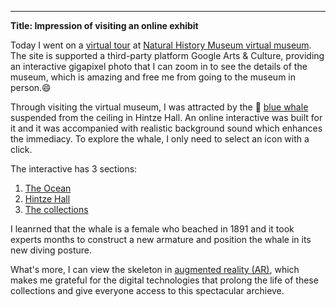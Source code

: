 ---
**Title: Impression of visiting an online exhibit**

Today I went on a [virtual tour](https://artsandculture.google.com/streetview/the-natural-history-museum-hintze-hall/yQHjHCmSOMKyhQ?sv_lng=-0.1763002033314968&sv_lat=51.49614943214926&sv_h=328.26907700203446&sv_p=21.747201048821324&sv_pid=xCOPaa20DC3Z4eRiKDUyew&sv_z=1) at [Natural History Museum virtual museum](http://nhm.ac.uk/visit/virtual-museum.html). The site is supported a third-party platform Google Arts & Culture, providing an interactive gigapixel photo that I can zoom in to see the details of the museum, which is amazing and free me from going to the museum in person.😄



Through visiting the virtual museum, I was attracted by the 🐳 [blue whale](https://www.nhm.ac.uk/bluewhale/) suspended from the ceiling in Hintze Hall. An online interactive was built for it and it was accompanied with realistic background sound which enhances the immediacy. To explore the whale, I only need to select an icon with a click.



The interactive has 3 sections: 
1. [The Ocean](https://www.nhm.ac.uk/bluewhale/ocean/)
2. [Hintze Hall](https://www.nhm.ac.uk/bluewhale/hall/) 
3. [The collections](https://www.nhm.ac.uk/bluewhale/study/)



I leanrned that the whale is a female who beached in 1891 and it took experts months to construct a new armature and position the whale in its new diving posture. 



What's more, I can view the skeleton in [augmented reality (AR)](https://artsandculture.google.com/asset/GAG_J9wcz31GXw), which makes me grateful for the digital technologies that prolong the life of these collections and give everyone access to this spectacular archieve.

